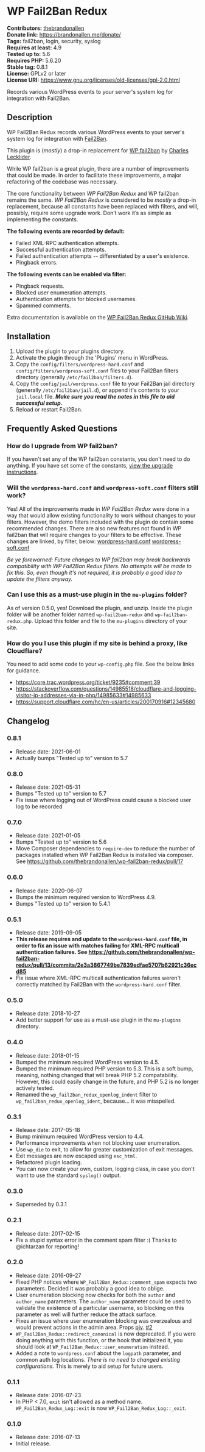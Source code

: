 # WP Fail2Ban Redux #
**Contributors:** [thebrandonallen](https://profiles.wordpress.org/thebrandonallen)  
**Donate link:** https://brandonallen.me/donate/  
**Tags:** fail2ban, login, security, syslog  
**Requires at least:** 4.9  
**Tested up to:** 5.6  
**Requires PHP:** 5.6.20  
**Stable tag:** 0.8.1  
**License:** GPLv2 or later  
**License URI:** https://www.gnu.org/licenses/old-licenses/gpl-2.0.html  

Records various WordPress events to your server's system log for integration with Fail2Ban.

## Description ##

WP Fail2Ban Redux records various WordPress events to your server's system log for integration with [Fail2Ban](http://www.fail2ban.org/).

This plugin is (*mostly*) a drop-in replacement for [WP fail2ban](https://wordpress.org/plugins/wp-fail2ban/) by [Charles Lecklider](https://charles.lecklider.org/).

While WP fail2ban is a great plugin, there are a number of improvements that could be made. In order to facilitate these improvements, a major refactoring of the codebase was necessary.

The core functionality between *WP Fail2Ban Redux* and WP fail2ban remains the same. *WP Fail2Ban Redux* is considered to be *mostly* a drop-in replacement, because all constants have been replaced with filters, and will, possibly, require some upgrade work. Don’t work it’s as simple as implementing the constants.

**The following events are recorded by default:**

* Failed XML-RPC authentication attempts.
* Successful authentication attempts.
* Failed authentication attempts -- differentiated by a user's existence.
* Pingback errors.

**The following events can be enabled via filter:**

* Pingback requests.
* Blocked user enumeration attempts.
* Authentication attempts for blocked usernames.
* Spammed comments.

Extra documentation is available on the [WP Fail2Ban Redux GitHub Wiki](https://github.com/thebrandonallen/wp-fail2ban-redux/wiki).

## Installation ##

1. Upload the plugin to your plugins directory.
1. Activate the plugin through the 'Plugins' menu in WordPress.
1. Copy the `config/filters/wordpress-hard.conf` and `config/filters/wordpress-soft.conf` files to your Fail2Ban filters directory (generally `/etc/fail2ban/filters.d`).
1. Copy the `config/jail/wordpress.conf` file to your Fail2Ban jail directory (generally `/etc/fail2ban/jail.d`), or append it's contents to your `jail.local` file. ***Make sure you read the notes in this file to aid successful setup.***
1. Reload or restart Fail2Ban.

## Frequently Asked Questions ##

### How do I upgrade from WP fail2ban? ###
If you haven't set any of the WP fail2ban constants, you don't need to do anything. If you have set some of the constants, [view the upgrade instructions](https://github.com/thebrandonallen/wp-fail2ban-redux/wiki/Upgrading-from-WP-fail2ban).

### Will the `wordpress-hard.conf` and `wordpress-soft.conf` filters still work? ###
Yes! All of the improvements made in *WP Fail2Ban Redux* were done in a way that would allow existing functionality to work without changes to your filters. However, the demo filters included with the plugin do contain some recommended changes. There are also new features not found in WP fail2ban that will require changes to your filters to be effective. These changes are linked, by filter, below:
[wordpress-hard.conf](https://github.com/thebrandonallen/wp-fail2ban-redux/compare/e3ec3c9...master#diff-3f035b688aa51aa342856e0efe9e5fb35628c3919dd60237c64cbbb9e337a4c7)
[wordpress-soft.conf](https://github.com/thebrandonallen/wp-fail2ban-redux/compare/e3ec3c9...master#diff-ab6c3eee8b8a798511f7315fcbc84eb594f13cf59fca287d2791dffb6e6d5e05)

*Be ye forewarned: Future changes to WP fail2ban may break backwards compatibility with WP Fail2Ban Redux filters. No attempts will be made to fix this. So, even though it's not required, it is probably a good idea to update the filters anyway.*

### Can I use this as a must-use plugin in the `mu-plugins` folder? ###
As of version 0.5.0, yes! Download the plugin, and unzip. Inside the plugin folder will be another folder named `wp-fail2ban-redux` and `wp-fail2ban-redux.php`. Upload this folder and file to the `mu-plugins` directory of your site.

### How do you I use this plugin if my site is behind a proxy, like Cloudflare? ###
You need to add some code to your `wp-config.php` file. See the below links for guidance.

* https://core.trac.wordpress.org/ticket/9235#comment:39
* https://stackoverflow.com/questions/14985518/cloudflare-and-logging-visitor-ip-addresses-via-in-php/14985633#14985633
* https://support.cloudflare.com/hc/en-us/articles/200170916#12345680

## Changelog ##

### 0.8.1 ###
* Release date: 2021-06-01
* Actually bumps "Tested up to" version to 5.7

### 0.8.0 ###
* Release date: 2021-05-31
* Bumps "Tested up to" version to 5.7
* Fix issue where logging out of WordPress could cause a blocked user log to be recorded

### 0.7.0 ###
* Release date: 2021-01-05
* Bumps "Tested up to" version to 5.6
* Move Composer dependencies to `require-dev` to reduce the number of packages installed when WP Fail2Ban Redux is installed via composer. See https://github.com/thebrandonallen/wp-fail2ban-redux/pull/17

### 0.6.0 ###
* Release date: 2020-06-07
* Bumps the minimum required version to WordPress 4.9.
* Bumps "Tested up to" version to 5.4.1

### 0.5.1 ###
* Release date: 2019-09-05
* **This release requires and update to the `wordpress-hard.conf` file, in order to fix an issue with matches failing for XML-RPC multicall authentication failures. See https://github.com/thebrandonallen/wp-fail2ban-redux/pull/13/commits/2e3a3867749be7839edfae5707b62921c36ecd85**
* Fix issue where XML-RPC multicall authentication failures weren't correctly matched by Fail2Ban with the `wordpress-hard.conf` filter.

### 0.5.0 ###
* Release date: 2018-10-27
* Add better support for use as a must-use plugin in the `mu-plugins` directory.

### 0.4.0 ###
* Release date: 2018-01-15
* Bumped the minimum required WordPress version to 4.5.
* Bumped the minimum required PHP version to 5.3. This is a soft bump, meaning, nothing changed that will break PHP 5.2 compatability. However, this could easily change in the future, and PHP 5.2 is no longer actively tested.
* Renamed the `wp_fail2ban_redux_openlog_indent` filter to `wp_fail2ban_redux_openlog_ident`, because... it was misspelled.

### 0.3.1 ###
* Release date: 2017-05-18
* Bump minimum required WordPress version to 4.4.
* Performance improvements when not blocking user enumeration.
* Use `wp_die` to exit, to allow for greater customization of exit messages.
* Exit messages are now escaped using `esc_html`.
* Refactored plugin loading.
* You can now create your own, custom, logging class, in case you don't want to use the standard `syslog()` output.

### 0.3.0 ###
* Superseded by 0.3.1

### 0.2.1 ###
* Release date: 2017-02-15
* Fix a stupid syntax error in the comment spam filter :( Thanks to @ichtarzan for reporting!

### 0.2.0 ###
* Release date: 2016-09-27
* Fixed PHP notices where `WP_Fail2Ban_Redux::comment_spam` expects two parameters. Decided it was probably a good idea to oblige.
* User enumeration blocking now checks for both the `author` and `author_name` parameters. The `author_name` parameter could be used to validate the existence of a particular username, so blocking on this parameter as well will further reduce the attack surface.
* Fixes an issue where user enumeration blocking was overzealous and would prevent actions in the admin area. Props [pjv](https://github.com/pjv). [#2](https://github.com/thebrandonallen/wp-fail2ban-redux/issues/2)
* `WP_Fail2Ban_Redux::redirect_canonical` is now deprecated. If you were doing anything with this function, or the hook that initialized it, you should look at `WP_Fail2Ban_Redux::user_enumeration` instead.
* Added a note to `wordpress.conf` about the `logpath` parameter, and common auth log locations. *There is no need to changed existing configurations.* This is merely to aid setup for future users.

### 0.1.1 ###
* Release date: 2016-07-23
* In PHP < 7.0, `exit` isn't allowed as a method name. `WP_Fail2Ban_Redux_Log::exit` is now `WP_Fail2Ban_Redux_Log::_exit`.

### 0.1.0 ###
* Release date: 2016-07-13
* Initial release.
